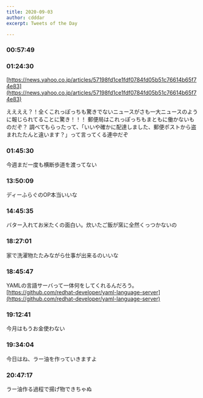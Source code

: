 ```yaml
---
title: 2020-09-03
author: cdddar
excerpt: Tweets of the Day

---
```


### 00:57:49

<script type="application/javascript" src="https://embed.nicovideo.jp/watch/sm37458477/script?w=640&h=360"></script>

### 01:24:30

[https://news.yahoo.co.jp/articles/57198fd1ce1fdf0784fd05b51c76614b65f74e83](https://news.yahoo.co.jp/articles/57198fd1ce1fdf0784fd05b51c76614b65f74e83)

ええええ？！全くこれっぽっちも驚きでないニュースがさも一大ニュースのように報じられてることに驚き！！！
郵便局はこれっぽっちもまともに働かないものだぞ？
調べてもらったって、「いいや確かに配達しました、郵便ポストから盗まれたたんと違います？」って言ってくる連中だぞ

### 01:45:30

今週まだ一度も横断歩道を渡ってない

### 13:50:09

ディーふらぐのOP本当いいな

### 14:45:35

バター入れてお米たくの面白い。炊いたご飯が窯に全然くっつかないの

### 18:27:01

家で洗濯物たたみながら仕事が出来るのいいな

### 18:45:47

YAMLの言語サーバって一体何をしてくれるんだろう。
[https://github.com/redhat-developer/yaml-language-server](https://github.com/redhat-developer/yaml-language-server)

### 19:12:41

今月はもうお金使わない

### 19:34:04

今日はね、ラー油を作っていきますよ

### 20:47:17

ラー油作る過程で揚げ物できちゃぬ
